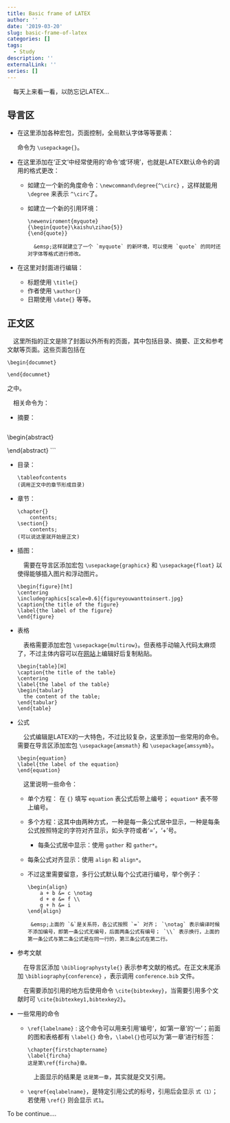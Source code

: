 ```yaml
---
title: Basic frame of LATEX
author: ''
date: '2019-03-20'
slug: basic-frame-of-latex
categories: []
tags:
  - Study
description: ''
externalLink: ''
series: []
---
```

&emsp;每天上来看一看，以防忘记LATEX...
## 导言区
* 在这里添加各种宏包，页面控制，全局默认字体等等要素：

    命令为 `\usepackage{}`。

* 在这里添加在‘正文’中经常使用的‘命令’或‘环境’，也就是LATEX默认命令的调用的格式更改：

  * 如建立一个新的角度命令：`\newcommand\degree{^\circ}` ，这样就能用 `\degree` 来表示 `^\circ`了。

  * 如建立一个新的引用环境：
      
      ```
      \newenviroment{myquote} 
      {\begin{quote}\kaishu\zihao{5}} 
      {\end{quote}}
      ```                
      
          &emsp;这样就建立了一个 `myquote` 的新环境，可以使用 `quote` 的同时还对字体等格式进行修改。

* 在这里对封面进行编辑：

  * 标题使用 `\title{}`
  * 作者使用 `\author{}`
  * 日期使用 `\date{}` 等等。

## 正文区
&emsp;这里所指的正文是除了封面以外所有的页面，其中包括目录、摘要、正文和参考文献等页面。这些页面包括在

```
\begin{documnet}
  
\end{documnet}
```  

之中。

&emsp;相关命令为：

* 摘要： 

    ```
\begin{abstract}

\end{abstract}
    ```
    
* 目录：

    ```
    \tableofcontents
    (调用正文中的章节形成目录)
    ```

* 章节：

    ```
    \chapter{}
        contents;
    \section{}
        contents;
    (可以说这里就开始是正文)
    ```

* 插图：

    &emsp;需要在导言区添加宏包 `\usepackage{graphicx}` 和 `\usepackage{float}` 以使得能够插入图片和浮动图片。

    ```
    \begin{figure}[ht]
    \centering
    \includegraphics[scale=0.6]{figureyouwanttoinsert.jpg}
    \caption{the title of the figure}
    \label{the label of the figure}
    \end{figure}
    ```

* 表格
      
    &emsp;表格需要添加宏包 `\usepackage{multirow}`。但表格手动输入代码太麻烦了，不过主体内容可以在[网站](http://www.tablesgenerator.com/)上编辑好后复制粘贴。

    ```
    \begin{table}[H]
    \caption{the title of the table}
    \centering
    \label{the label of the table}
    \begin{tabular}
      the content of the table;
    \end{tabular}
    \end{table}
    ```
    
* 公式

    &emsp;公式编辑是LATEX的一大特色，不过比较复杂，这里添加一些常用的命令。需要在导言区添加宏包 `\usepackage{amsmath}` 和 `\usepackage{amssymb}`。

    ```
    \begin{equation}
    \label{the label of the equation}
    \end{equation}
    ```
    
    &emsp;这里说明一些命令：
      
    * 单个方程： 在 `{}` 填写 `equation` 表公式后带上编号； `equation*` 表不带上编号。
      
    * 多个方程：这其中由两种方式，一种是每一条公式居中显示，一种是每条公式按照特定的字符对齐显示，如头字符或者‘=’，‘+’号。
      
      * 每条公式居中显示：使用 `gather` 和 `gather*`。
        
     * 每条公式对齐显示：使用 `align` 和 `align*`。
        
     * 不过这里需要留意，多行公式默认每个公式进行编号，举个例子：
        
          ```
         \begin{align}
              a + b &= c \notag 
              d + e &= f \\
              g + h &= i 
         \end{align}
          ```
        
            &emsp;上面的 `&`是关系符，各公式按照 `=` 对齐； `\notag` 表示编译时候不添加编号，即第一条公式无编号，后面两条公式有编号； `\\` 表示换行，上面的第一条公式与第二条公式是在同一行的，第三条公式在第二行。
          
* 参考文献

    &emsp;在导言区添加 `\bibliographystyle{}` 表示参考文献的格式。在正文末尾添加 `\bibliography{conference}` ，表示调用 `conference.bib` 文件。
      
    &emsp;在需要添加引用的地方后使用命令 `\cite{bibtexkey}`，当需要引用多个文献时可 `\cite{bibtexkey1,bibtexkey2}`。
      
* 一些常用的命令
      
    * `\ref{labelname}` : 这个命令可以用来引用‘编号’，如‘第一章’的‘一’；前面的图和表格都有 `\label{}` 命令，`\label{}`也可以为‘第一章’进行标签：
      
        ```
        \chapter{firstchaptername}
        \label{fircha}
        这是第\ref{fircha}章。
        ```
      
        &emsp;上面显示的结果是 `这是第一章`，其实就是交叉引用。
      
    * `\eqref{eqlabelname}`，是特定引用公式的标号，引用后会显示 `式（1）`；若使用 `\ref{}` 则会显示 `式1`。
      
To be continue....